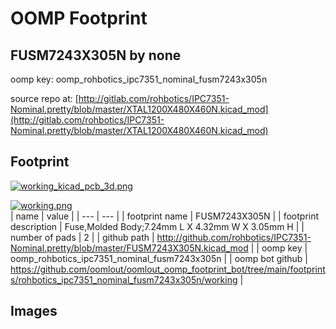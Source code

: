 # OOMP Footprint  
## FUSM7243X305N  by none  
  
oomp key: oomp_rohbotics_ipc7351_nominal_fusm7243x305n  
  
source repo at: [http://gitlab.com/rohbotics/IPC7351-Nominal.pretty/blob/master/XTAL1200X480X460N.kicad_mod](http://gitlab.com/rohbotics/IPC7351-Nominal.pretty/blob/master/XTAL1200X480X460N.kicad_mod)  
## Footprint  
  
[![working_kicad_pcb_3d.png](working_kicad_pcb_3d_600.png)](working_kicad_pcb_3d.png)  
  
[![working.png](working_600.png)](working.png)  
| name | value | 
| --- | --- | 
| footprint name | FUSM7243X305N | 
| footprint description | Fuse,Molded Body;7.24mm L X 4.32mm W X 3.05mm H | 
| number of pads | 2 | 
| github path | http://github.com/rohbotics/IPC7351-Nominal.pretty/blob/master/FUSM7243X305N.kicad_mod | 
| oomp key | oomp_rohbotics_ipc7351_nominal_fusm7243x305n | 
| oomp bot github | https://github.com/oomlout/oomlout_oomp_footprint_bot/tree/main/footprints/rohbotics_ipc7351_nominal_fusm7243x305n/working | 
## Images  
